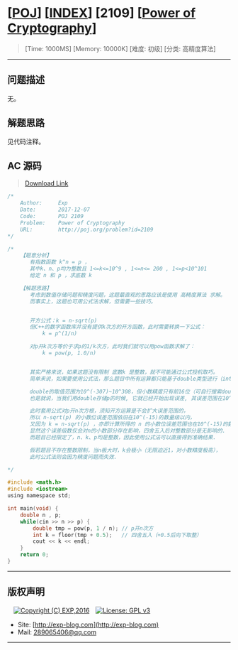# [[POJ](http://poj.org/)] [[INDEX](https://github.com/lyy289065406/POJ-Solving-Reports)] [2109] [[Power of Cryptography](http://poj.org/problem?id=2109)]

> [Time: 1000MS] [Memory: 10000K] [难度: 初级] [分类: 高精度算法]

------

## 问题描述

无。

## 解题思路

见代码注释。

## AC 源码

> [Download Link](/reports/POJ2109-Power%20of%20Cryptography/src)


```c
/*
	Author:     Exp
	Date:       2017-12-07
	Code:       POJ 2109
	Problem:    Power of Cryptography
	URL:		http://poj.org/problem?id=2109
*/

/*
	【题意分析】
	   有指数函数 k^n = p ，
	   其中k、n、p均为整数且 1<=k<=10^9 , 1<=n<= 200 , 1<=p<10^101
	   给定 n 和 p ，求底数 k

	【解题思路】
	   考虑到数值存储问题和精度问题，这题最直观的思路应该是使用 高精度算法 求解。
	   而事实上，这题也可用公式法求解，但需要一些技巧。


	   开方公式：k = n-sqrt(p)
	   但C++的数学函数库并没有提供k次方的开方函数，此时需要转换一下公式：
	       k = p^(1/n)

	   对p开k次方等价于求p的1/k次方，此时我们就可以用pow函数求解了：
	       k = pow(p, 1.0/n)


	   其实严格来说，如果这题没有限制 底数k 是整数，就不可能通过公式投机取巧。
	   简单来说，如果要使用公式法，那么题目中所有运算都只能基于double类型进行（int会溢出）

	   double的取值范围为10^(-307)~10^308，但小数精度只有前16位（可自行搜索double的精度丢失问题）.
	   也是就说，当我们用double存储p的时候, 它就已经开始出现误差, 其误差范围在10^(-15)的数量级左右.

	   此时套用公式对p开n次方根，须知开方运算是不会扩大误差范围的，
	   所以 n-sqrt(p) 的小数位误差范围依旧在10^(-15)的数量级以内，
	   又因为 k = n-sqrt(p) ，亦即计算所得的 n 的小数位误差范围也在10^(-15)的数量级以内,
	   显然这个误差级数仅会对n的小数部分存在影响，四舍五入后对整数部分是无影响的.
	   而题目已经限定了，n、k、p均是整数，因此使用公式法可以直接得到准确结果.

	   假若题目不存在整数限制，当n极大时，k会极小（无限迫近1，对小数精度极高），
	   此时公式法则会因为精度问题而失效.

*/

#include <math.h>
#include <iostream>
using namespace std;

int main(void) {
	double n , p;
	while(cin >> n >> p) {
		double tmp = pow(p, 1 / n);	// p开n次方
		int k = floor(tmp + 0.5);	// 四舍五入（+0.5后向下取整）
		cout << k << endl;
	}
	return 0;
}


```

------

## 版权声明

　[![Copyright (C) EXP,2016](https://img.shields.io/badge/Copyright%20(C)-EXP%202016-blue.svg)](http://exp-blog.com)　[![License: GPL v3](https://img.shields.io/badge/License-GPL%20v3-blue.svg)](https://www.gnu.org/licenses/gpl-3.0)
  

- Site: [http://exp-blog.com](http://exp-blog.com) 
- Mail: <a href="mailto:289065406@qq.com?subject=[EXP's Github]%20Your%20Question%20（请写下您的疑问）&amp;body=What%20can%20I%20help%20you?%20（需要我提供什么帮助吗？）">289065406@qq.com</a>


------
